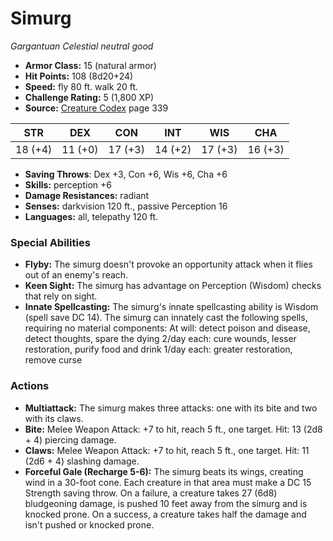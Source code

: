 # Simurg

*Gargantuan* *Celestial* *neutral good*

- **Armor Class:** 15 (natural armor)
- **Hit Points:** 108 (8d20+24)
- **Speed:** fly 80 ft. walk 20 ft.
- **Challenge Rating:** 5 (1,800 XP)
- **Source:** [Creature Codex](https://koboldpress.com/kpstore/product/creature-codex-for-5th-edition-dnd) page 339

| STR | DEX | CON | INT | WIS | CHA |
| --- | --- | --- | --- | --- | --- |
| 18 (+4) | 11 (+0) | 17 (+3) | 14 (+2) | 17 (+3) | 16 (+3) |

- **Saving Throws**: Dex +3, Con +6, Wis +6, Cha +6
- **Skills:** perception +6
- **Damage Resistances:** radiant
- **Senses:** darkvision 120 ft., passive Perception 16
- **Languages:** all, telepathy 120 ft.

### Special Abilities

- **Flyby:** The simurg doesn't provoke an opportunity attack when it flies out of an enemy's reach.
- **Keen Sight:** The simurg has advantage on Perception (Wisdom) checks that rely on sight.
- **Innate Spellcasting:** The simurg's innate spellcasting ability is Wisdom (spell save DC 14). The simurg can innately cast the following spells, requiring no material components:
At will: detect poison and disease, detect thoughts, spare the dying
2/day each: cure wounds, lesser restoration, purify food and drink
1/day each: greater restoration, remove curse

### Actions

- **Multiattack:** The simurg makes three attacks: one with its bite and two with its claws.
- **Bite:** Melee Weapon Attack: +7 to hit, reach 5 ft., one target. Hit: 13 (2d8 + 4) piercing damage.
- **Claws:** Melee Weapon Attack: +7 to hit, reach 5 ft., one target. Hit: 11 (2d6 + 4) slashing damage.
- **Forceful Gale (Recharge 5-6):** The simurg beats its wings, creating wind in a 30-foot cone. Each creature in that area must make a DC 15 Strength saving throw. On a failure, a creature takes 27 (6d8) bludgeoning damage, is pushed 10 feet away from the simurg and is knocked prone. On a success, a creature takes half the damage and isn't pushed or knocked prone.



